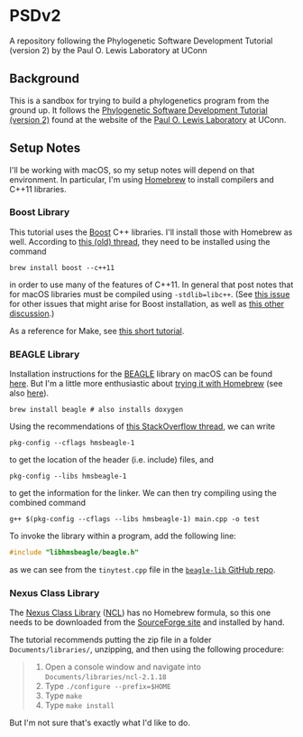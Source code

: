 # PSDv2

A repository following the Phylogenetic Software Development Tutorial (version 2) by the Paul O. Lewis Laboratory at UConn

## Background

This is a sandbox for trying to build a phylogenetics program from the ground up.  It follows the [Phylogenetic Software Development Tutorial (version 2)](https://phylogeny.uconn.edu/phylogenetic-software-development-tutorial-v2/) found at the website of the [Paul O. Lewis Laboratory](https://phylogeny.uconn.edu/) at UConn.

## Setup Notes

I'll be working with macOS, so my setup notes will depend on that environment.  In particular, I'm using [Homebrew](https://brew.sh/) to install compilers and C++11 libraries.

### Boost Library

This tutorial uses the [Boost](http://www.boost.org/) C++ libraries.  I'll install those with Homebrew as well.  According to [this (old) thread](https://stackoverflow.com/questions/18139710/using-c11-in-macos-x-and-compiled-boost-libraries-conundrum), they need to be installed using the command

```
brew install boost --c++11
```

in order to use many of the features of C++11.  In general that post notes that for macOS libraries must be compiled using `-stdlib=libc++`.  (See [this issue](https://github.com/Homebrew/brew/issues/139) for other issues that might arise for Boost installation, as well as [this other discussion](https://github.com/Homebrew/legacy-homebrew/issues/25986).)

As a reference for Make, see [this short tutorial](http://www.cs.colby.edu/maxwell/courses/tutorials/maketutor/).

### BEAGLE Library

Installation instructions for the [BEAGLE](https://github.com/beagle-dev/beagle-lib) library on macOS can be found [here](https://github.com/beagle-dev/beagle-lib/wiki/MacInstallInstructions).  But I'm a little more enthusiastic about [trying it with Homebrew](https://github.com/Homebrew/homebrew-science/blob/master/beagle.rb) (see also [here](http://braumeister.org/repos/Homebrew/homebrew-science/formula/beagle)).

```
brew install beagle # also installs doxygen
```

Using the recommendations of [this StackOverflow thread](https://stackoverflow.com/questions/34340578/installing-c-libraries-on-os-x), we can write

```
pkg-config --cflags hmsbeagle-1
```

to get the location of the header (i.e. include) files, and

```
pkg-config --libs hmsbeagle-1
```

to get the information for the linker.  We can then try compiling using the combined command

```
g++ $(pkg-config --cflags --libs hmsbeagle-1) main.cpp -o test
```

To invoke the library within a program, add the following line:

```c++
#include "libhmsbeagle/beagle.h"
```

as we can see from the `tinytest.cpp` file in the [`beagle-lib` GitHub repo](https://github.com/beagle-dev/beagle-lib/blob/master/examples/tinytest/tinytest.cpp).

### Nexus Class Library

The [Nexus Class Library](https://phylogeny.uconn.edu/tutorial-v2/part-1-ide-project-v2/setting-up-the-ncl-library-v2/) ([NCL](https://phylogeny.uconn.edu/tutorial-v2/part-1-ide-project-v2/setting-up-the-ncl-library-v2/)) has no Homebrew formula, so this one needs to be downloaded from the [SourceForge site](https://sourceforge.net/projects/ncl/) and installed by hand.

The tutorial recommends putting the zip file in a folder `Documents/libraries/`, unzipping, and then using the following procedure:


> 1. Open a console window and navigate into `Documents/libraries/ncl-2.1.18`
> 2. Type `./configure --prefix=$HOME`
> 3. Type `make`
> 4. Type `make install`


But I'm not sure that's exactly what I'd like to do.